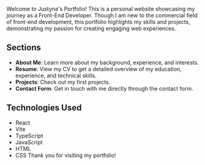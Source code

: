 Welcome to Justyna's Portfolio! This is a personal website showcasing my journey as a Front-End Developer. Though I am new to the commercial field of front-end development, this portfolio highlights my skills and projects, demonstrating my passion for creating engaging web experiences.

## Sections

- **About Me**: Learn more about my background, experience, and interests.
- **Resume**: View my CV to get a detailed overview of my education, experience, and technical skills.
- **Projects**: Check out my first projects.
- **Contact Form**: Get in touch with me directly through the contact form.

## Technologies Used

- React
- Vite
- TypeScript
- JavaScript
- HTML
- CSS
Thank you for visiting my portfolio!



